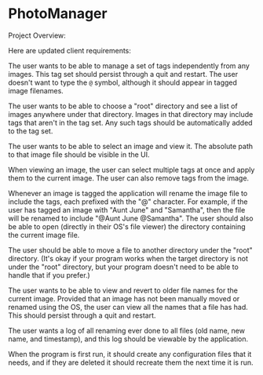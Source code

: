 # PhotoManager
Project Overview:  

Here are updated client requirements:

The user wants to be able to manage a set of tags independently from any
images. This tag set should persist through a quit and restart. The user
doesn't want to type the `@` symbol, although it should appear in tagged image
filenames.

The user wants to be able to choose a "root" directory and see a list of images
anywhere under that directory. Images in that directory may include tags that
aren't in the tag set. Any such tags should be automatically added to the tag
set.

The user wants to be able to select an image and view it. The absolute path to
that image file should be visible in the UI.

When viewing an image, the user can select multiple tags at once and apply them
to the current image. The user can also remove tags from the image.

Whenever an image is tagged the application will rename the image file to
include the tags, each prefixed with the "@" character. For example, if the
user has tagged an image with "Aunt June" and "Samantha", then the file will be
renamed to include "@Aunt June @Samantha". The user should also be able to open
(directly in their OS's file viewer) the directory containing the current image
file.

The user should be able to move a file to another directory under the "root" directory. (It's okay if your program works when the target directory is not under the "root" directory, but your program doesn't need to be able to handle that if you prefer.)

The user wants to be able to view and revert to older file names for the current image. Provided that an image has not been manually moved or renamed using the OS, the user can view all the names that a file has had. This should persist through a quit and restart.

The user wants a log of all renaming ever done to all files (old name, new name, and timestamp), and this log should be viewable by the application.

When the program is first run, it should create any configuration files that it
needs, and if they are deleted it should recreate them the next time it is run.
